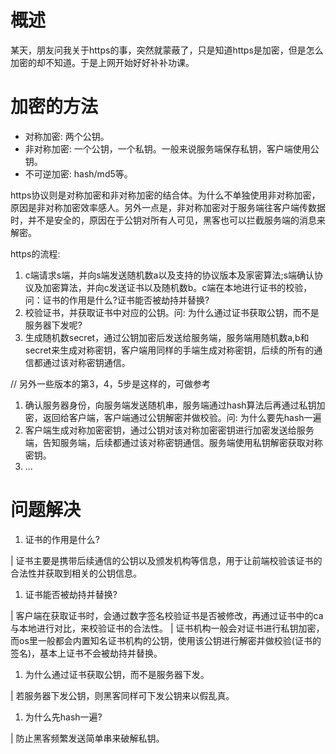 概述
====

某天，朋友问我关于https的事，突然就蒙蔽了，只是知道https是加密，但是怎么加密的却不知道。于是上网开始好好补补功课。

加密的方法
==========

-   对称加密: 两个公钥。
-   非对称加密:
    一个公钥，一个私钥。一般来说服务端保存私钥，客户端使用公钥。
-   不可逆加密: hash/md5等。

https协议则是对称加密和非对称加密的结合体。为什么不单独使用非对称加密，原因是非对称加密效率感人。另外一点是，非对称加密对于服务端往客户端传数据时，并不是安全的，原因在于公钥对所有人可见，黑客也可以拦截服务端的消息来解密。

https的流程:

1.  c端请求s端，并向s端发送随机数a以及支持的协议版本及家密算法;s端确认协议及加密算法，并向c发送证书以及随机数b。c端在本地进行证书的校验，问：证书的作用是什么?证书能否被劫持并替换?
2.  校验证书，并获取证书中对应的公钥。问:
    为什么通过证书获取公钥，而不是服务器下发呢?
3.  生成随机数secret，通过公钥加密后发送给服务端，服务端用随机数a,b和secret来生成对称密钥，客户端用同样的手端生成对称密钥，后续的所有的通信都通过该对称密钥通信。

// 另外一些版本的第3，4，5步是这样的，可做参考

1.  确认服务器身份，向服务端发送随机串，服务端通过hash算法后再通过私钥加密，返回给客户端，客户端通过公钥解密并做校验。问:
    为什么要先hash一遍
2.  客户端生成对称加密密钥，通过公钥对该对称加密密钥进行加密发送给服务端，告知服务端，后续都通过该对称密钥通信。服务端使用私钥解密获取对称密钥。
3.  ...

问题解决
========

1.  证书的作用是什么?

| 证书主要是携带后续通信的公钥以及颁发机构等信息，用于让前端校验该证书的合法性并获取到相关的公钥信息。

1.  证书能否被劫持并替换?

| 客户端在获取证书时，会通过数字签名校验证书是否被修改，再通过证书中的ca与本地进行对比，来校验证书的合法性。
| 证书机构一般会对证书进行私钥加密，而os里一般都会内置知名证书机构的公钥，使用该公钥进行解密并做校验(证书的签名)，基本上证书不会被劫持并替换。

1.  为什么通过证书获取公钥，而不是服务器下发。

| 若服务器下发公钥，则黑客同样可下发公钥来以假乱真。

1.  为什么先hash一遍?

| 防止黑客频繁发送简单串来破解私钥。
